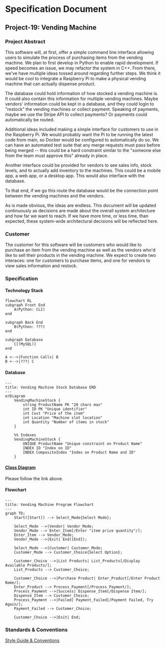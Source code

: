 # Specification Document

## Project-19: Vending Machine

### Project Abstract
This software will, at first, offer a simple command line interface allowing users to simulate the process of purchasing items from the vending machine. We plan to first develop in Python to enable rapid development. If speed becomes an issue, we may refactor the system in C++. From there, we've have multiple ideas tossed around regarding further steps. We think it would be cool to integrate a Raspberry Pi to make a physical vending machine that can actually dispense product.  

The database could hold information of how stocked a vending machine is. It could also contain this information for multiple vending machines. Maybe vendors' information could be kept in a database, and they could login to "restock" the vending machines or collect payment. Speaking of payments, maybe we use the Stripe API to collect payments? Or payments could automatically be routed.  

Additional ideas included making a simple interface for customers to use in the Raspberry Pi. We would probably want the Pi to be running the latest code from main, so Docker would be configured to automatically do so. We can have an automated test suite that any merge requests must pass before being merged -- this could be a hard constraint similar to the "someone else from the team must approve this" already in place.  

Another interface could be provided for vendors to see sales info, stock levels, and to actually add inventory to the machines. This could be a mobile app, a web app, or a desktop app. This would also interface with the database.  

To that end, if we go this route the database would be the connection point between the vending machines and the vendors.  

As is made obvious, the ideas are endless. This document will be updated continuously as decisions are made about the overall system architecture and how far we want to reach. If we have more time, or less time, than expected, these system-wide architectural decisions will be reflected here.  

### Customer
The customer for this software will be customers who would like to purchase an item from the vending machine as well as the vendors who'd like to sell their products in the vending machine. We expect to create two interaces: one for customers to purchase items, and one for vendors to view sales information and restock.

### Specification

#### Technology Stack

```mermaid
flowchart RL
subgraph Front End
    A(Python: CLI)
end
	
subgraph Back End
    B(Python: ???)
end
	
subgraph Database
    C[(MySQL)]
end

A <-->|Function Calls| B
B <-->|???| C
```

#### Database

```mermaid
---
title: Vending Machine Stock Database ERD
---
erDiagram
    VendingMachineStock {
        string ProductName PK "20 chars max"
        int ID PK "Unique identifier"
        int Cost "Price of the item"
        int Location "Machine slot location"
        int Quantity "Number of items in stock"
    }

    %% Indexes
    VendingMachineStock {
        UNIQUE ProductName "Unique constraint on Product Name"
        INDEX ID "Index on ID"
        INDEX CompositeIndex "Index on Product Name and ID"
    }

```

#### [Class Diagram](docs/architecture.md)

Please follow the link above.

#### Flowchart
```mermaid
---
title: Vending Machine Program Flowchart
---
graph TD;
    Start([Start]) --> Select_Mode{Select Mode};
    
    Select_Mode -->|Vendor| Vendor_Mode;
    Vendor_Mode --> Enter_Item[/Enter "item price quantity"/];
    Enter_Item --> Vendor_Mode;
    Vendor_Mode -->|Exit| End([End]);
    
    Select_Mode -->|Customer| Customer_Mode;
    Customer_Mode --> Customer_Choice{Select Option};
    
    Customer_Choice -->|List Products| List_Products[/Display Available Products/];
    List_Products --> Customer_Choice;
    
    Customer_Choice -->|Purchase Product| Enter_Product[/Enter Product Name/];
    Enter_Product --> Process_Payment[/Process Payment/];
    Process_Payment -->|Success| Dispense_Item[/Dispense Item/];
    Dispense_Item --> Customer_Choice;
    Process_Payment -->|Failed| Payment_Failed[/Payment Failed, Try Again/];
    Payment_Failed --> Customer_Choice;
    
    Customer_Choice -->|Exit| End;
```

### Standards & Conventions

<!--This is a link to a seperate coding conventions document / style guide-->
[Style Guide & Conventions](STYLE.md)

